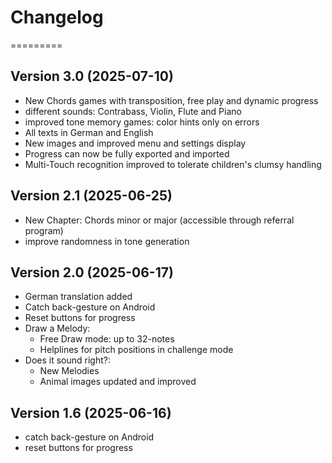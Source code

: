 # Changelog
=========


## Version 3.0 (2025-07-10)
- New Chords games with transposition, free play and dynamic progress
- different sounds: Contrabass, Violin, Flute and Piano
- improved tone memory games: color hints only on errors
- All texts in German and English
- New images and improved menu and settings display
- Progress can now be fully exported and imported
- Multi-Touch recognition improved to tolerate children's clumsy handling

## Version 2.1 (2025-06-25)
- New Chapter: Chords minor or major (accessible through referral program)
- improve randomness in tone generation

## Version 2.0 (2025-06-17)
- German translation added
- Catch back-gesture on Android
- Reset buttons for progress
- Draw a Melody:
  - Free Draw mode: up to 32-notes
  - Helplines for pitch positions in challenge mode
- Does it sound right?:
  - New Melodies
  - Animal images updated and improved


## Version 1.6 (2025-06-16)
- catch back-gesture on Android
- reset buttons for progress

